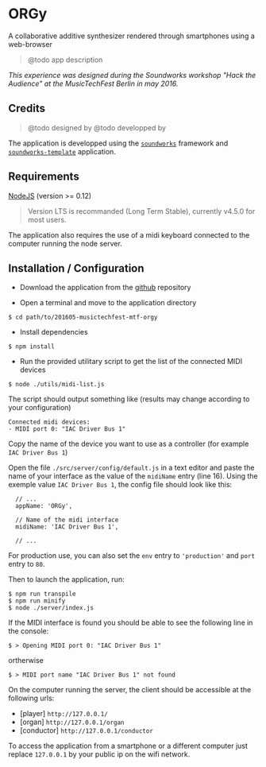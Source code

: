# ORGy

A collaborative additive synthesizer rendered through smartphones using a web-browser
> @todo app description

*This experience was designed during the Soundworks workshop "Hack the Audience" at the MusicTechFest Berlin in may 2016.*

## Credits

> @todo designed by
> @todo developped by

The application is developped using the [`soundworks`](https://github.com/collective-soundworks/soundworks) framework and [`soundworks-template`](https://github.com/collective-soundworks/soundworks-template) application.

## Requirements

[NodeJS](https://nodejs.org/en/) (version >= 0.12)
> Version LTS is recommanded (Long Term Stable), currently v4.5.0 for most users.

The application also requires the use of a midi keyboard connected to the computer running the node server.

## Installation / Configuration

- Download the application from the [github](https://github.com/collective-soundworks-workshops/201605-musictechfest-mtf-orgy) repository

- Open a terminal and move to the application directory

```
$ cd path/to/201605-musictechfest-mtf-orgy
```

- Install dependencies

```
$ npm install
```

- Run the provided utilitary script to get the list of the connected MIDI devices

```
$ node ./utils/midi-list.js
```

The script should output something like (results may change according to your configuration)

```
Connected midi devices:
- MIDI port 0: "IAC Driver Bus 1"
```

Copy the name of the device you want to use as a controller (for example `IAC Driver Bus 1`)

Open the file `./src/server/config/default.js` in a text editor and paste the name of your interface as the value of the `midiName` entry (line 16). Using the exemple value `IAC Driver Bus 1`, the config file should look like this:

```
  // ...
  appName: 'ORGy',

  // Name of the midi interface
  midiName: 'IAC Driver Bus 1',

  // ...
```

For production use, you can also set the `env` entry to `'production'` and `port` entry to `80`.

Then to launch the application, run:

```
$ npm run transpile
$ npm run minify
$ node ./server/index.js
```

If the MIDI interface is found you should be able to see the following line in the console: 
```
$ > Opening MIDI port 0: "IAC Driver Bus 1"
```
ortherwise
```
$ > MIDI port name "IAC Driver Bus 1" not found
```

On the computer running the server, the client should be accessible at the following urls:
- [player] `http://127.0.0.1/`
- [organ]  `http://127.0.0.1/organ`
- [conductor] `http://127.0.0.1/conductor`

To access the application from a smartphone or a different computer just replace `127.0.0.1` by your public ip on the wifi network.




